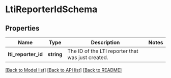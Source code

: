 # LtiReporterIdSchema

## Properties
Name | Type | Description | Notes
------------ | ------------- | ------------- | -------------
**lti_reporter_id** | **string** | The ID of the LTI reporter that was just created. | 

[[Back to Model list]](../../README.md#documentation-for-models) [[Back to API list]](../../README.md#documentation-for-api-endpoints) [[Back to README]](../../README.md)

